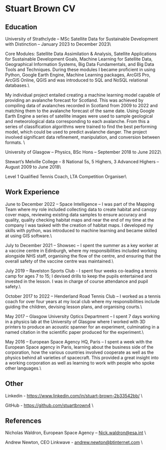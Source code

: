 # Stuart Brown CV

## Education
University of Strathclyde – MSc Satellite Data for Sustainable Development with Distinction – January 2023 to December 2023\

Core Modules: Satellite Data Assimilation & Analysis, Satellite Applications for Sustainable Development Goals, Machine Learning for Satellite Data, Geographical Information Systems, Big Data Fundamentals, and Big Data Tools and Techniques. During these modules I became proficient in using Python, Google Earth Engine, Machine Learning packages, ArcGIS Pro, ArcGIS Online, QGIS and was introduced to SQL and NoSQL relational databases.\

My individual project entailed creating a machine learning model capable of providing an avalanche forecast for Scotland. This was achieved by compiling data of avalanches recorded in Scotland from 2009 to 2022 and matching them to the avalanche forecast of the same date. Using Google Earth Engine a series of satellite images were used to sample geological and meteorological data corresponding to each avalanche. From this a series of classification algorithms were trained to find the best performing model, which could be used to predict avalanche danger. The project involved significant data refinement, manipulation, and conversion between formats. \

University of Glasgow – Physics, BSc Hons – September 2018 to June 2022\

Stewart’s Melville College – 8 National 5s, 5 Highers, 3 Advanced Highers – August 2009 to June 2018\

Level 1 Qualified Tennis Coach, LTA Competition Organiser\


## Work Experience 
June to December 2022 – Space Intelligence – I was part of the Mapping Team where my role included collecting data to create habitat and canopy cover maps, reviewing existing data samples to ensure accuracy and quality, quality checking habitat maps and near the end of my time at the company I was tasked with the creation of habitat maps. I developed my skills with python, was introduced to machine learning and became skilled at using GIS software.\

July to December 2021 – Showsec – I spent the summer as a key worker at a vaccine centre in Edinburgh, where my responsibilities included working alongside NHS staff, organising the flow of the centre, and ensuring that the overall safety of the vaccine centre was maintained.\

July 2019 – Ravelston Sports Club - I spent four weeks co-leading a tennis camp for ages 7 to 15; I devised drills to keep the pupils entertained and invested in the lesson. I was in charge of course attendance and pupil safety.\

October 2017 to 2022 – Henderland Road Tennis Club – I worked as a tennis coach for over four years at my local club where my responsibilities include guiding the children, devising lesson plans, and organising courts.\

May 2017 – Glasgow University Optics Department – I spent 7 days working in a physics lab at the University of Glasgow where I worked with 3D printers to produce an acoustic spanner for an experiment, culminating in a named citation in the scientific paper produced for the experiment.\

May 2016 – European Space Agency HQ, Paris – I spent a week with the European Space agency in Paris, learning about the business side of the corporation, how the various countries involved cooperate as well as the physics behind all varieties of spacecraft. This provided a great insight into a working corporation as well as learning to work with people who spoke other languages.\

## Other
Linkedin - https://www.linkedin.com/in/stuart-brown-2b33542bb/ \

GitHub - https://github.com/stuartbrown4 \


## References
Nicholas Waldron, European Space Agency – Nick.waldron@esa.int \

Andrew Newton, CEO Linkwave - andrew.newton@btinternet.com \
